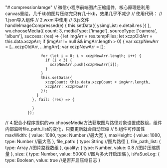 "# compressionIamge" 
// 微信小程序前端图片压缩组件，核心原理是利用canvas重绘，几千kb的图片压缩完只有几十kb，效果几乎不减少
// 使用代码：
// 1.json导入组件
// 2.wxml中使用
                    <compressionIamge file_path_list='{{xczpArr}}' bind:imageCompressedList='handleImageCompressed'></compressionIamge>
// 3.js文件   
                    handleImageCompressed(e) {
                    this.setData({
                      ysimgList: e.detail.res
                    })
                  },
                    wx.chooseMedia({
                    count: 3,
                  mediaType: ['image'],
                  sourceType: ['camera', 'album'],
                  success: (res) => {
                              let imgArr = res.tempFiles;
                    let xczpOldArr = this.data.xczpArr;
                    if (imgArr != null && imgArr.length > 0) {
                    var xczpNewArr = [...xczpOldArr, ...imgArr];
                    var xczpNowArr = [];

                    for (let i = 0; i < xczpNewArr.length; i++) {
                      if (i < 3) {
                        xczpNowArr.push(xczpNewArr[i]);
                      }
                    }
                    this.setData({
                      xczpCount: this.data.xczpCount + imgArr.length,
                      xczpArr: xczpNowArr
                    });
                  }
                }, fail: (res) => {

                }
              });
// 4.配合小程序提供的wx.chooseMedia方法获取图片路径对象设置成数组，组件内部监听file_path_list的变化，只要更新就会自动压缩
// 5.组件可传属性  
     maxWidth: {
      value: 1080,
      type: Number
      //最大宽
    },
    maxHeight: {
      value: 1080,
      type: Number
      //最大高
    },
    file_path: {
      type: String
      //图片路径
    },
    file_path_list: {
      type: Array
      //图片路径数组
    },
    quality: {
      type: Number,
      value: 0.8
      //图片压缩质量
    },
    size: {
      type: Number,
      value: 50000
      //图片多大开启压缩
    },
    isYaSuoLog: {
      type: Boolean,
      value: true
      //是否开启压缩日志
    }
